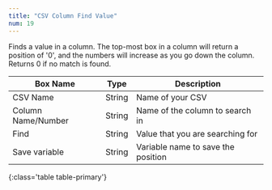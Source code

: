 ```yaml
---
title: "CSV Column Find Value"
num: 19
---
```


Finds a value in a column. The top-most box in a column will return a position of '0', and the numbers will increase as you go down the column.
Returns 0 if no match is found.

| Box Name | Type | Description | 
|-------|--------|--------
|CSV Name|String|Name of your CSV
|Column Name/Number|String|Name of the column to search in
|Find|String|Value that you are searching for
|Save variable|String|Variable name to save the position
{:class='table table-primary'}









